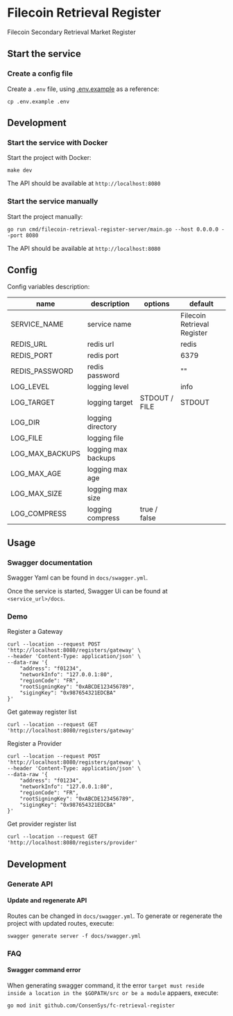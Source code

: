 # Filecoin Retrieval Register

Filecoin Secondary Retrieval Market Register 

## Start the service

### Create a config file

Create a `.env` file, using [.env.example](./.env.example) as a reference:

```
cp .env.example .env
```



## Development

### Start the service with Docker

Start the project with Docker:

```
make dev
```

The API should be available at `http://localhost:8080`

### Start the service manually

Start the project manually:

```
go run cmd/filecoin-retrieval-register-server/main.go --host 0.0.0.0 --port 8080
```

The API should be available at `http://localhost:8080`

## Config

Config variables description:

| name            | description         | options       | default                     |
| --------------- | ------------------- | ------------- | --------------------------- |
| SERVICE_NAME    | service name        |               | Filecoin Retrieval Register |
| REDIS_URL       | redis url           |               | redis                       |
| REDIS_PORT      | redis port          |               | 6379                        |
| REDIS_PASSWORD  | redis password      |               | ""                          |
| LOG_LEVEL       | logging level       |               | info                        |
| LOG_TARGET      | logging target      | STDOUT / FILE | STDOUT                      |
| LOG_DIR         | logging directory   |               |                             |
| LOG_FILE        | logging file        |               |                             |
| LOG_MAX_BACKUPS | logging max backups |               |                             |
| LOG_MAX_AGE     | logging max age     |               |                             |
| LOG_MAX_SIZE    | logging max size    |               |                             |
| LOG_COMPRESS    | logging compress    | true / false  |                             |

## Usage

### Swagger documentation

Swagger Yaml can be found in `docs/swagger.yml`.

Once the service is started, Swagger Ui can be found at `<service_url>/docs`.

### Demo

Register a Gateway

```
curl --location --request POST 'http://localhost:8080/registers/gateway' \
--header 'Content-Type: application/json' \
--data-raw '{
    "address": "f01234",
    "networkInfo": "127.0.0.1:80",
    "regionCode": "FR",
    "rootSigningKey": "0xABCDE123456789",
    "sigingKey": "0x987654321EDCBA"
}'
```

Get gateway register list

```
curl --location --request GET 'http://localhost:8080/registers/gateway'
```


Register a Provider

```
curl --location --request POST 'http://localhost:8080/registers/gateway' \
--header 'Content-Type: application/json' \
--data-raw '{
    "address": "f01234",
    "networkInfo": "127.0.0.1:80",
    "regionCode": "FR",
    "rootSigningKey": "0xABCDE123456789",
    "sigingKey": "0x987654321EDCBA"
}'
```

Get provider register list

```
curl --location --request GET 'http://localhost:8080/registers/provider'
```

## Development

### Generate API

#### Update and regenerate API

Routes can be changed in `docs/swagger.yml`. To generate or regenerate the project with updated routes, execute:

```
swagger generate server -f docs/swagger.yml
```

### FAQ

#### Swagger command error

When generating swagger command, it the error `target must reside inside a location in the $GOPATH/src or be a module` appaers, execute:

```
go mod init github.com/ConsenSys/fc-retrieval-register
```
